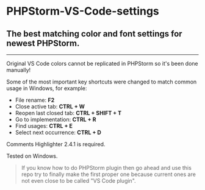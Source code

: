 # PHPStorm-VS-Code-settings

## The best matching color and font settings for newest PHPStorm.

__________

Original VS Code colors cannot be replicated in PHPStorm so it's been done manually!

Some of the most important key shortcuts were changed to match common usage in Windows, for example:

- File rename: **F2**
- Close active tab: **CTRL + W**
- Reopen last closed tab: **CTRL + SHIFT + T**
- Go to implementation: **CTRL + R**
- Find usages: **CTRL + E**
- Select next occurrence: **CTRL + D**

Comments Highlighter 2.4.1 is required.

Tested on Windows.

> If you know how to do PHPStorm plugin then go ahead and use this repo try to finally make the first proper one because current ones are not even close to be called "VS Code plugin".
